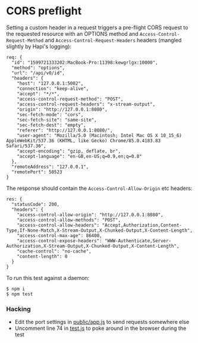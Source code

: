 # CORS preflight

Setting a custom header in a request triggers a pre-flight CORS request to the requested resource with an OPTIONS method and `Access-Control-Request-Method` and `Access-Control-Request-Headers` headers (mangled slightly by Hapi's logging):

```
req: {
  "id": "1599721333202:MacBook-Pro:11398:kewgrlgx:10000",
  "method": "options",
  "url": "/api/v0/id",
  "headers": {
    "host": "127.0.0.1:5002",
    "connection": "keep-alive",
    "accept": "*/*",
    "access-control-request-method": "POST",
    "access-control-request-headers": "x-stream-output",
    "origin": "http://127.0.0.1:8080",
    "sec-fetch-mode": "cors",
    "sec-fetch-site": "same-site",
    "sec-fetch-dest": "empty",
    "referer": "http://127.0.0.1:8080/",
    "user-agent": "Mozilla/5.0 (Macintosh; Intel Mac OS X 10_15_6) AppleWebKit/537.36 (KHTML, like Gecko) Chrome/85.0.4183.83 Safari/537.36",
    "accept-encoding": "gzip, deflate, br",
    "accept-language": "en-GB,en-US;q=0.9,en;q=0.8"
  },
  "remoteAddress": "127.0.0.1",
  "remotePort": 50523
}
```

The response should contain the `Access-Control-Allow-Origin` etc headers:

```
res: {
  "statusCode": 200,
  "headers": {
    "access-control-allow-origin": "http://127.0.0.1:8080",
    "access-control-allow-methods": "POST",
    "access-control-allow-headers": "Accept,Authorization,Content-Type,If-None-Match,X-Stream-Output,X-Chunked-Output,X-Content-Length",
    "access-control-max-age": 86400,
    "access-control-expose-headers": "WWW-Authenticate,Server-Authorization,X-Stream-Output,X-Chunked-Output,X-Content-Length",
    "cache-control": "no-cache",
    "content-length": 0
  }
}
```

To run this test against a daemon:

```console
$ npm i
$ npm test
```

### Hacking

* Edit the port settings in [public/app.js](./public/app.js) to send requests somewhere else
* Uncomment line 74 in [test.js](./test.js) to poke around in the browser during the test
